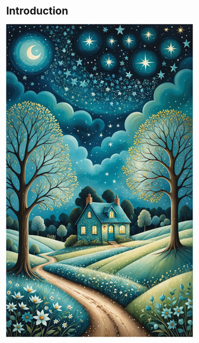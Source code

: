 # Introduction


![technical](https://github.com/Kua-Fu/blog-book-images/blob/main/technical/technical.png?raw=true)
